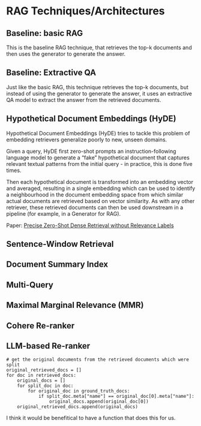 # RAG Techniques/Architectures


## Baseline: basic RAG

This is the baseline RAG technique, that retrieves the top-k documents and then uses  the generator to generate the answer.


## Baseline: Extractive QA

Just like the basic RAG, this technique retrieves the top-k documents, but instead of using the generator to generate the answer, 
it uses an extractive QA model to extract the answer from the retrieved documents.


## Hypothetical Document Embeddings (HyDE)

Hypothetical Document Embeddings (HyDE) tries to tackle this problem of embedding retrievers generalize poorly to new, unseen domains. 

Given a query, HyDE first zero-shot prompts an instruction-following language model  to generate a “fake” hypothetical document that 
captures relevant textual patterns from the initial query - in practice, this is done five times. 

Then each hypothetical document is transformed into an embedding vector and averaged, resulting in a single embedding 
which can be used to identify a neighbourhood in the document embedding space from which similar actual documents are 
retrieved based on vector similarity.  As with any other retriever, these retrieved documents can then be used 
downstream in a pipeline (for example, in a Generator for RAG). 

Paper: [Precise Zero-Shot Dense Retrieval without Relevance Labels](https://aclanthology.org/2023.acl-long.99.pdf)

## Sentence-Window Retrieval
## Document Summary Index
## Multi-Query
## Maximal Marginal Relevance (MMR) 
## Cohere Re-ranker 
## LLM-based Re-ranker


    # get the original documents from the retrieved documents which were split
    original_retrieved_docs = []
    for doc in retrieved_docs:
        original_docs = []
        for split_doc in doc:
            for original_doc in ground_truth_docs:
                if split_doc.meta["name"] == original_doc[0].meta["name"]:
                    original_docs.append(original_doc[0])
        original_retrieved_docs.append(original_docs)

I think it would be benefitical to have a function that does this for us.

